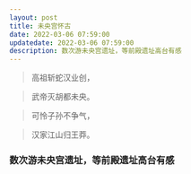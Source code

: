 ```yaml
---
layout: post
title: 未央宫怀古
date: 2022-03-06 07:59:00
updatedate: 2022-03-06 07:59:00
description: 数次游未央宫遗址，等前殿遗址高台有感
---
```



> 高祖斩蛇汉业创，

> 武帝灭胡都未央。

> 可怜子孙不争气，

> 汉家江山归王莽。


### 数次游未央宫遗址，等前殿遗址高台有感